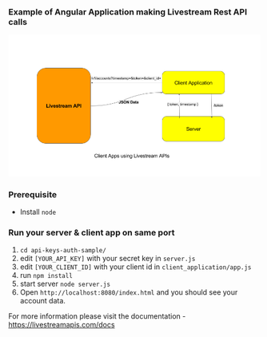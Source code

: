 ### Example of Angular Application making Livestream Rest API calls

![Flow](flow.png)

### Prerequisite
- Install `node`

### Run your server & client app on same port

1. `cd api-keys-auth-sample/`
2. edit `[YOUR_API_KEY]` with your secret key in `server.js`
3. edit `[YOUR_CLIENT_ID]` with your client id in `client_application/app.js`
3. run `npm install`
4. start server `node server.js`
5. Open `http://localhost:8080/index.html` and you should see your account data. 

For more information please visit the documentation - https://livestreamapis.com/docs
